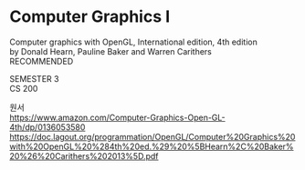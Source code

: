 # Computer Graphics I
Computer graphics with OpenGL, International edition, 4th edition<br>
by Donald Hearn, Pauline Baker and Warren Carithers
<br>RECOMMENDED

SEMESTER 3<br>
CS 200

원서<br>
https://www.amazon.com/Computer-Graphics-Open-GL-4th/dp/0136053580<br>
https://doc.lagout.org/programmation/OpenGL/Computer%20Graphics%20with%20OpenGL%20%284th%20ed.%29%20%5BHearn%2C%20Baker%20%26%20Carithers%202013%5D.pdf
